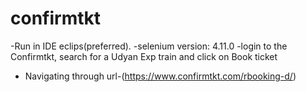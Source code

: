 # confirmtkt


-Run in IDE eclips(preferred).
-selenium version: 4.11.0
-login to the Confirmtkt, search for a Udyan Exp train and click on Book ticket

- Navigating through url-(https://www.confirmtkt.com/rbooking-d/)
